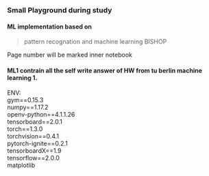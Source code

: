 ### Small Playground during study
#### ML implementation based on 
>pattern recognation and machine learning BISHOP 

Page number will be marked inner notebook  

#### ML1 contrain all the self write answer of HW from tu berlin machine learning 1.

ENV:  
gym==0.15.3  
numpy==1.17.2  
openv-python==4.1.1.26  
tensorboard==2.0.1  
torch==1.3.0  
torchvision==0.4.1  
pytorch-ignite==0.2.1  
tensorboardX==1.9  
tensorflow==2.0.0  
matplotlib
